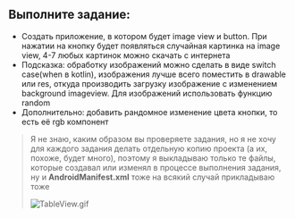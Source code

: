 ## Выполните задание:

- Создать приложение, в котором будет image view и button. При нажатии на кнопку будет появляться случайная картинка на image view, 4-7 любых картинок можно скачать с интернета
- Подсказка: обработку изображений можно сделать в виде switch case(when в kotlin), изображения лучше всего поместить в drawable или res, откуда производить загрузку изображение с изменением background imageview. Для изображений использовать функцию random
- Дополнительно: добавить рандомное изменение цвета кнопки, то есть её rgb компонент

> Я не знаю, каким образом вы проверяете задания, но я не хочу для каждого задания делать отдельную копию проекта (а их, похоже, будет много), поэтому я выкладываю только те файлы, которые создавал или изменял в процессе выполнения задания, ну и **AndroidManifest.xml** тоже на всякий случай прикладываю тоже
>
> ![TableView.gif](/android_studio/TableView/TableView.gif)
